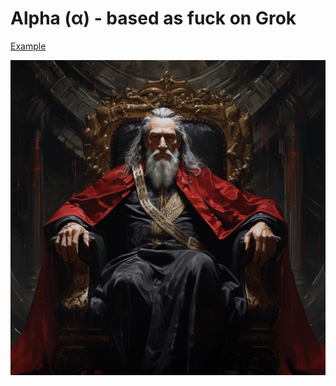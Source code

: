 # Alpha (α) - based as fuck on Grok

[Example](https://x.com/w_liu_/status/1733306846067433565)

![](https://github.com/1arry1iu/alpha/blob/main/A_Avatar.png)

